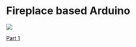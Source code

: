 # Fireplace based Arduino

![](fireplace.gif)

[Part 1](https://www.youtube.com/watch?v=wx1sMkavLLM)